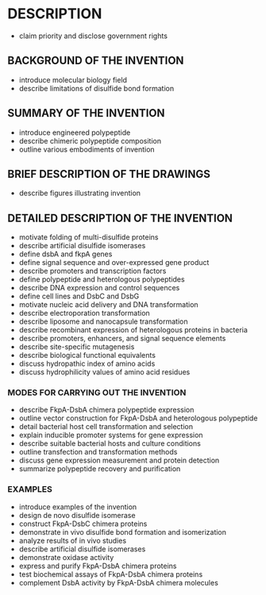 # DESCRIPTION

- claim priority and disclose government rights

## BACKGROUND OF THE INVENTION

- introduce molecular biology field
- describe limitations of disulfide bond formation

## SUMMARY OF THE INVENTION

- introduce engineered polypeptide
- describe chimeric polypeptide composition
- outline various embodiments of invention

## BRIEF DESCRIPTION OF THE DRAWINGS

- describe figures illustrating invention

## DETAILED DESCRIPTION OF THE INVENTION

- motivate folding of multi-disulfide proteins
- describe artificial disulfide isomerases
- define dsbA and fkpA genes
- define signal sequence and over-expressed gene product
- describe promoters and transcription factors
- define polypeptide and heterologous polypeptides
- describe DNA expression and control sequences
- define cell lines and DsbC and DsbG
- motivate nucleic acid delivery and DNA transformation
- describe electroporation transformation
- describe liposome and nanocapsule transformation
- describe recombinant expression of heterologous proteins in bacteria
- describe promoters, enhancers, and signal sequence elements
- describe site-specific mutagenesis
- describe biological functional equivalents
- discuss hydropathic index of amino acids
- discuss hydrophilicity values of amino acid residues

### MODES FOR CARRYING OUT THE INVENTION

- describe FkpA-DsbA chimera polypeptide expression
- outline vector construction for FkpA-DsbA and heterologous polypeptide
- detail bacterial host cell transformation and selection
- explain inducible promoter systems for gene expression
- describe suitable bacterial hosts and culture conditions
- outline transfection and transformation methods
- discuss gene expression measurement and protein detection
- summarize polypeptide recovery and purification

### EXAMPLES

- introduce examples of the invention
- design de novo disulfide isomerase
- construct FkpA-DsbC chimera proteins
- demonstrate in vivo disulfide bond formation and isomerization
- analyze results of in vivo studies
- describe artificial disulfide isomerases
- demonstrate oxidase activity
- express and purify FkpA-DsbA chimera proteins
- test biochemical assays of FkpA-DsbA chimera proteins
- complement DsbA activity by FkpA-DsbA chimera molecules

